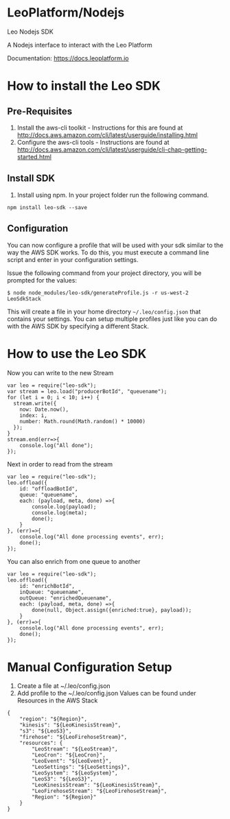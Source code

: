LeoPlatform/Nodejs
===================

Leo Nodejs SDK

A Nodejs interface to interact with the Leo Platform

Documentation: https://docs.leoplatform.io

How to install the Leo SDK
===================================

Pre-Requisites
--------------
1. Install the aws-cli toolkit - Instructions for this are found at http://docs.aws.amazon.com/cli/latest/userguide/installing.html
2. Configure the aws-cli tools - Instructions are found at http://docs.aws.amazon.com/cli/latest/userguide/cli-chap-getting-started.html


Install SDK
-----------
1. Install using npm.  In your project folder run the following command.

```
npm install leo-sdk --save
```

Configuration
-------------

You can now configure a profile that will be used with your sdk similar to the way the AWS SDK works.  To do this, you must execute a command line script and enter in your configuration settings.

Issue the following command from your project directory, you will be prompted for the values:

```
$ node node_modules/leo-sdk/generateProfile.js -r us-west-2 LeoSdkStack
```

This will create a file in your home directory `~/.leo/config.json` that contains your settings.  You can setup multiple profiles just like you can do with the AWS SDK by specifying a different Stack.  


How to use the Leo SDK
===================================

Now you can write to the new Stream

```
var leo = require("leo-sdk");
var stream = leo.load("producerBotId", "queuename");
for (let i = 0; i < 10; i++) {
  stream.write({
    now: Date.now(),
    index: i,
    number: Math.round(Math.random() * 10000)
  });
}
stream.end(err=>{
	console.log("All done");
});
```

Next in order to read from the stream

```
var leo = require("leo-sdk");
leo.offload({
	id: "offloadBotId",
	queue: "queuename",
	each: (payload, meta, done) =>{
		console.log(payload);
		console.log(meta);
		done();
	}
}, (err)=>{
	console.log("All done processing events", err);
	done();
});
```


You can also enrich from one queue to another 

```
var leo = require("leo-sdk");
leo.offload({
	id: "enrichBotId",
	inQueue: "queuename",
	outQueue: "enrichedQueuename",
	each: (payload, meta, done) =>{
		done(null, Object.assign({enriched:true}, payload));
	}
}, (err)=>{
	console.log("All done processing events", err);
	done();
});
```


Manual Configuration Setup
===================================

1. Create a file at ~/.leo/config.json
2. Add profile to the ~/.leo/config.json
	Values can be found under Resources in the AWS Stack

```
{
	"region": "${Region}",
	"kinesis": "${LeoKinesisStream}",
	"s3": "${LeoS3}",
	"firehose": "${LeoFirehoseStream}",
	"resources": {
		"LeoStream": "${LeoStream}",
		"LeoCron": "${LeoCron}",
		"LeoEvent": "${LeoEvent}",
		"LeoSettings": "${LeoSettings}",
		"LeoSystem": "${LeoSystem}",
		"LeoS3": "${LeoS3}",
		"LeoKinesisStream": "${LeoKinesisStream}",
		"LeoFirehoseStream": "${LeoFirehoseStream}",
		"Region": "${Region}"
	}
}
```